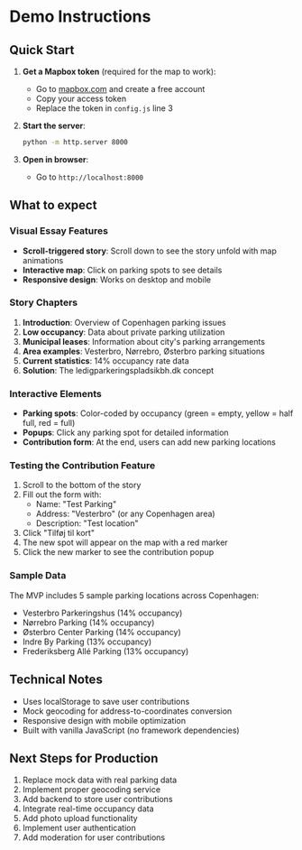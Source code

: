 # Demo Instructions

## Quick Start

1. **Get a Mapbox token** (required for the map to work):

   - Go to [mapbox.com](https://mapbox.com) and create a free account
   - Copy your access token
   - Replace the token in `config.js` line 3

2. **Start the server**:

   ```bash
   python -m http.server 8000
   ```

3. **Open in browser**:
   - Go to `http://localhost:8000`

## What to expect

### Visual Essay Features

- **Scroll-triggered story**: Scroll down to see the story unfold with map animations
- **Interactive map**: Click on parking spots to see details
- **Responsive design**: Works on desktop and mobile

### Story Chapters

1. **Introduction**: Overview of Copenhagen parking issues
2. **Low occupancy**: Data about private parking utilization
3. **Municipal leases**: Information about city's parking arrangements
4. **Area examples**: Vesterbro, Nørrebro, Østerbro parking situations
5. **Current statistics**: 14% occupancy rate data
6. **Solution**: The ledigparkeringspladsikbh.dk concept

### Interactive Elements

- **Parking spots**: Color-coded by occupancy (green = empty, yellow = half full, red = full)
- **Popups**: Click any parking spot for detailed information
- **Contribution form**: At the end, users can add new parking locations

### Testing the Contribution Feature

1. Scroll to the bottom of the story
2. Fill out the form with:
   - Name: "Test Parking"
   - Address: "Vesterbro" (or any Copenhagen area)
   - Description: "Test location"
3. Click "Tilføj til kort"
4. The new spot will appear on the map with a red marker
5. Click the new marker to see the contribution popup

### Sample Data

The MVP includes 5 sample parking locations across Copenhagen:

- Vesterbro Parkeringshus (14% occupancy)
- Nørrebro Parking (14% occupancy)
- Østerbro Center Parking (14% occupancy)
- Indre By Parking (13% occupancy)
- Frederiksberg Allé Parking (13% occupancy)

## Technical Notes

- Uses localStorage to save user contributions
- Mock geocoding for address-to-coordinates conversion
- Responsive design with mobile optimization
- Built with vanilla JavaScript (no framework dependencies)

## Next Steps for Production

1. Replace mock data with real parking data
2. Implement proper geocoding service
3. Add backend to store user contributions
4. Integrate real-time occupancy data
5. Add photo upload functionality
6. Implement user authentication
7. Add moderation for user contributions
